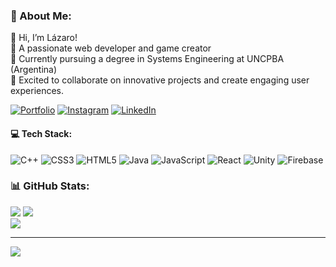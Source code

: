 ### 💫 About Me:
👋 Hi, I’m Lázaro!
<br>💪 A passionate web developer and game creator
<br>🌱 Currently pursuing a degree in Systems Engineering at UNCPBA (Argentina)
<br>👀 Excited to collaborate on innovative projects and create engaging user experiences.

[![Portfolio](https://img.shields.io/badge/Portfolio-%23FF5722.svg?logo=GoogleChrome&logoColor=white)](https://lazarovttac.github.io/) 
[![Instagram](https://img.shields.io/badge/Instagram-%23E4405F.svg?logo=Instagram&logoColor=white)](https://www.instagram.com/laverzatti/) [![LinkedIn](https://img.shields.io/badge/LinkedIn-%230077B5.svg?logo=linkedin&logoColor=white)](https://www.linkedin.com/in/lazarovttac/)

#### 💻 Tech Stack:
![C++](https://img.shields.io/badge/c++-%2300599C.svg?style=for-the-badge&logo=c%2B%2B&logoColor=white) ![CSS3](https://img.shields.io/badge/css3-%231572B6.svg?style=for-the-badge&logo=css3&logoColor=white) ![HTML5](https://img.shields.io/badge/html5-%23E34F26.svg?style=for-the-badge&logo=html5&logoColor=white) ![Java](https://img.shields.io/badge/java-%23ED8B00.svg?style=for-the-badge&logo=openjdk&logoColor=white) ![JavaScript](https://img.shields.io/badge/javascript-%23323330.svg?style=for-the-badge&logo=javascript&logoColor=%23F7DF1E) ![React](https://img.shields.io/badge/react-%2320232a.svg?style=for-the-badge&logo=react&logoColor=%2361DAFB) ![Unity](https://img.shields.io/badge/unity-%23000000.svg?style=for-the-badge&logo=unity&logoColor=white) ![Firebase](https://img.shields.io/badge/firebase-%23039BE5.svg?style=for-the-badge&logo=firebase)
### 📊 GitHub Stats:
![](https://github-readme-stats.vercel.app/api?username=lazarovttac&theme=dark&hide_border=true&include_all_commits=true&count_private=true)
![](https://github-readme-streak-stats.herokuapp.com/?user=lazarovttac&theme=dark&hide_border=true)<br/>
![](https://github-readme-stats.vercel.app/api/top-langs/?username=lazarovttac&theme=dark&hide_border=true&include_all_commits=true&count_private=true&layout=compact)

---
[![](https://visitcount.itsvg.in/api?id=lazarovttac&icon=5&color=1)](https://visitcount.itsvg.in)

<!-- Proudly created with GPRM ( https://gprm.itsvg.in ) -->
